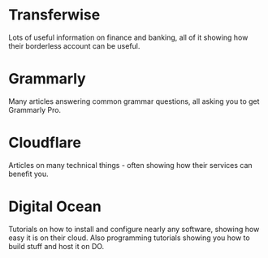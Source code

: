 # Transferwise 
Lots of useful information on finance and banking, all of it showing how their borderless account can be useful.

# Grammarly
Many articles answering common grammar questions, all asking you to get Grammarly Pro.

# Cloudflare
Articles on many technical things - often showing how their services can benefit you.

# Digital Ocean
Tutorials on how to install and configure nearly any software, showing how easy it is on their cloud. Also programming tutorials showing you how to build stuff and host it on DO.
